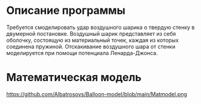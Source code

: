 # Описание программы

Требуется смоделировать удар воздушного шарика о твердую стенку в двумерной постановке. Воздушный шарик представляет из себя оболочку, состоящую из материальный точек, каждая из которых соединена пружиной. Отскакивание воздушного шара от стенки моделируется при помощи потенциала Ленарда-Джонса. 

# Математическая модель
https://github.com/Albatrosovs/Balloon-model/blob/main/Matmodel.png
